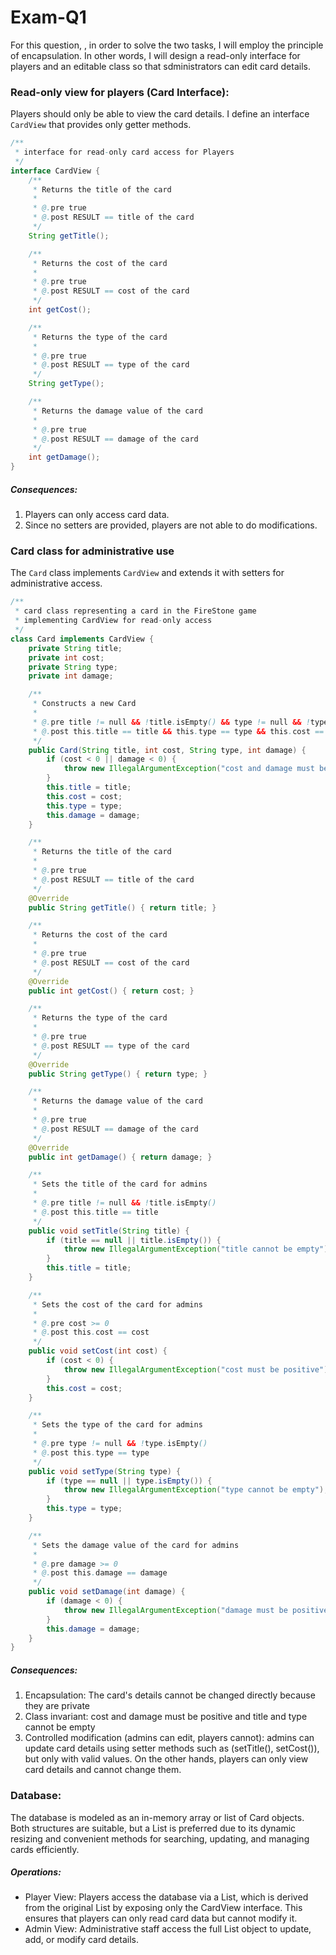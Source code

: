# Exam-Q1

For this question, , in order to solve the two tasks, I will employ the principle of encapsulation. In other words, I will design a read-only interface for players and an editable class so that sdministrators can edit card details. 


### Read-only view for players (Card Interface):

Players should only be able to view the card details. I define an interface  `CardView` that provides only getter methods.

```java
/**
 * interface for read-only card access for Players
 */
interface CardView {
    /**
     * Returns the title of the card
     * 
     * @.pre true
     * @.post RESULT == title of the card
     */
    String getTitle();

    /**
     * Returns the cost of the card
     * 
     * @.pre true
     * @.post RESULT == cost of the card
     */
    int getCost();

    /**
     * Returns the type of the card
     * 
     * @.pre true
     * @.post RESULT == type of the card
     */
    String getType();

    /**
     * Returns the damage value of the card
     * 
     * @.pre true
     * @.post RESULT == damage of the card
     */
    int getDamage();
}

```

##### Consequences:
1. Players can only access card data.
2. Since no setters are provided, players are not able to do modifications.


### Card class for administrative use

The `Card` class implements `CardView` and extends it with setters for administrative access. 

```java
/**
 * card class representing a card in the FireStone game
 * implementing CardView for read-only access
 */
class Card implements CardView {
    private String title;
    private int cost;
    private String type;
    private int damage;

    /**
     * Constructs a new Card
     * 
     * @.pre title != null && !title.isEmpty() && type != null && !type.isEmpty() && cost >= 0 && damage >= 0
     * @.post this.title == title && this.type == type && this.cost == cost && this.damage == damage
     */
    public Card(String title, int cost, String type, int damage) {
        if (cost < 0 || damage < 0) {
            throw new IllegalArgumentException("cost and damage must be positive");
        }
        this.title = title;
        this.cost = cost;
        this.type = type;
        this.damage = damage;
    }

    /**
     * Returns the title of the card
     * 
     * @.pre true
     * @.post RESULT == title of the card
     */
    @Override
    public String getTitle() { return title; }

    /**
     * Returns the cost of the card
     * 
     * @.pre true
     * @.post RESULT == cost of the card
     */
    @Override
    public int getCost() { return cost; }

    /**
     * Returns the type of the card
     * 
     * @.pre true
     * @.post RESULT == type of the card
     */
    @Override
    public String getType() { return type; }

    /**
     * Returns the damage value of the card
     * 
     * @.pre true
     * @.post RESULT == damage of the card
     */
    @Override
    public int getDamage() { return damage; }

    /**
     * Sets the title of the card for admins
     * 
     * @.pre title != null && !title.isEmpty()
     * @.post this.title == title
     */
    public void setTitle(String title) {
        if (title == null || title.isEmpty()) {
            throw new IllegalArgumentException("title cannot be empty");
        }
        this.title = title;
    }

    /**
     * Sets the cost of the card for admins
     * 
     * @.pre cost >= 0
     * @.post this.cost == cost
     */
    public void setCost(int cost) {
        if (cost < 0) {
            throw new IllegalArgumentException("cost must be positive");
        }
        this.cost = cost;
    }

    /**
     * Sets the type of the card for admins
     * 
     * @.pre type != null && !type.isEmpty()
     * @.post this.type == type
     */
    public void setType(String type) {
        if (type == null || type.isEmpty()) {
            throw new IllegalArgumentException("type cannot be empty");
        }
        this.type = type;
    }

    /**
     * Sets the damage value of the card for admins
     * 
     * @.pre damage >= 0
     * @.post this.damage == damage
     */
    public void setDamage(int damage) {
        if (damage < 0) {
            throw new IllegalArgumentException("damage must be positive");
        }
        this.damage = damage;
    }
}
```

##### Consequences: 
1. Encapsulation: The card's details cannot be changed directly because they are private
2. Class invariant: cost and damage must be positive and title and type cannot be empty
3. Controlled modification (admins can edit, players cannot): admins can update card details using setter methods such as (setTitle(), setCost()), but only with valid values. On the other hands, players can only view card details and cannot change them.


### Database:

The database is modeled as an in-memory array or list of Card objects. Both structures are suitable, but a List<Card> is preferred due to its dynamic resizing and convenient methods for searching, updating, and managing cards efficiently.

##### Operations:
- Player View: Players access the database via a List<CardView>, which is derived from the original List<Card> by exposing only the CardView interface. This ensures that players can only read card data but cannot modify it.
- Admin View: Administrative staff access the full List<Card> object to update, add, or modify card details.


   


























